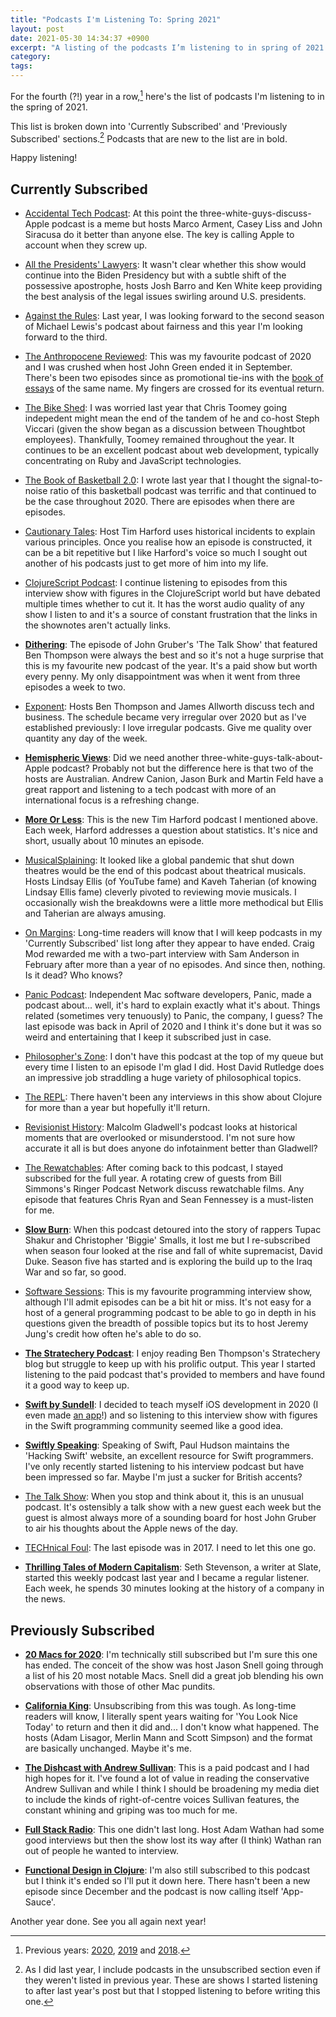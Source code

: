 ```yaml
---
title: "Podcasts I'm Listening To: Spring 2021"
layout: post
date: 2021-05-30 14:34:37 +0900
excerpt: "A listing of the podcasts I’m listening to in spring of 2021."
category: 
tags: 
---
```


For the fourth (?!) year in a row,[^previous] here's the list of podcasts I'm listening to in the spring of 2021.

This list is broken down into 'Currently Subscribed' and 'Previously Subscribed' sections.[^sections] Podcasts that are new to the list are in bold.

Happy listening!

## Currently Subscribed

- [Accidental Tech Podcast](https://atp.fm/): At this point the three-white-guys-discuss-Apple podcast is a meme but hosts Marco Arment, Casey Liss and John Siracusa do it better than anyone else. The key is calling Apple to account when they screw up.

- [All the Presidents' Lawyers](https://www.kcrw.com/news/shows/lrc-presents-all-the-presidents-lawyers): It wasn't clear whether this show would continue into the Biden Presidency but with a subtle shift of the possessive apostrophe, hosts Josh Barro and Ken White keep providing the best analysis of the legal issues swirling around U.S. presidents.

- [Against the Rules](https://atrpodcast.com/): Last year, I was looking forward to the second season of Michael Lewis's podcast about fairness and this year I'm looking forward to the third.

- [The Anthropocene Reviewed](https://www.wnycstudios.org/podcasts/anthropocene-reviewed): This was my favourite podcast of 2020 and I was crushed when host John Green ended it in September. There's been two episodes since as promotional tie-ins with the [book of essays][anthro-book] of the same name. My fingers are crossed for its eventual return.

[anthro-book]: https://www.amazon.com/Anthropocene-Reviewed-John-Green-ebook/dp/B08GJVLGGX/ref=sr_1_1?crid=D811DENU1V5R&dchild=1&keywords=anthropocene+reviewed&qid=1622351490&sprefix=anthrope%2Caps%2C349&sr=8-1 "Buy the 'Anthropocene Reviewed' on Amazon"

- [The Bike Shed](https://bikeshed.fm/): I was worried last year that Chris Toomey going indepedent might mean the end of the tandem of he and co-host Steph Viccari (given the show began as a discussion between Thoughtbot employees). Thankfully, Toomey remained throughout the year. It continues to be an excellent podcast about web development, typically concentrating on Ruby and JavaScript technologies.

- [The Book of Basketball 2.0](https://www.theringer.com/book-of-basketball): I wrote last year that I thought the signal-to-noise ratio of this basketball podcast was terrific and that continued to be the case throughout 2020. There are episodes when there are episodes.

- [Cautionary Tales](http://timharford.com/articles/cautionarytales/): Host Tim Harford uses historical incidents to explain various principles. Once you realise how an episode is constructed, it can be a bit repetitive but I like Harford's voice so much I sought out another of his podcasts just to get more of him into my life.

- [ClojureScript Podcast](https://clojurescriptpodcast.com/): I continue listening to episodes from this interview show with figures in the ClojureScript world but have debated multiple times whether to cut it. It has the worst audio quality of any show I listen to and it's a source of constant frustration that the links in the shownotes aren't actually links.

- [**Dithering**](https://dithering.fm): The episode of John Gruber's 'The Talk Show' that featured Ben Thompson were always the best and so it's not a huge surprise that this is my favourite new podcast of the year. It's a paid show but worth every penny. My only disappointment was when it went from three episodes a week to two.

- [Exponent](https://exponent.fm/): Hosts Ben Thompson and James Allworth discuss tech and business. The schedule became very irregular over 2020 but as I've established previously: I love irregular podcasts. Give me quality over quantity any day of the week.

- [**Hemispheric Views**](https://hemisphericviews.com/): Did we need another three-white-guys-talk-about-Apple podcast? Probably not but the difference here is that two of the hosts are Australian. Andrew Canion, Jason Burk and Martin Feld have a great rapport and listening to a tech podcast with more of an international focus is a refreshing change.

- [**More Or Less**](https://www.bbc.co.uk/programmes/p02nrss1): This is the new Tim Harford podcast I mentioned above. Each week, Harford addresses a question about statistics. It's nice and short, usually about 10 minutes an episode.

- [MusicalSplaining](http://musicalsplaining.libsyn.com): It looked like a global pandemic that shut down theatres would be the end of this podcast about theatrical musicals. Hosts Lindsay Ellis (of YouTube fame) and Kaveh Taherian (of knowing Lindsay Ellis fame) cleverly pivoted to reviewing movie musicals. I occasionally wish the breakdowns were a little more methodical but Ellis and Taherian are always amusing.

- [On Margins](https://craigmod.com/onmargins/): Long-time readers will know that I will keep podcasts in my 'Currently Subscribed' list long after they appear to have ended. Craig Mod rewarded me with a two-part interview with Sam Anderson in February after more than a year of no episodes. And since then, nothing. Is it dead? Who knows?

- [Panic Podcast](https://podcast.panic.com/): Independent Mac software developers, Panic, made a podcast about... well, it's hard to explain exactly what it's about. Things related (sometimes very tenuously) to Panic, the company, I guess? The last episode was back in April of 2020 and I think it's done but it was so weird and entertaining that I keep it subscribed just in case.

- [Philosopher's Zone](https://www.abc.net.au/radionational/programs/philosopherszone/): I don't have this podcast at the top of my queue but every time I listen to an episode I'm glad I did. Host David Rutledge does an impressive job straddling a huge variety of philosophical topics.

- [The REPL](https://www.therepl.net/): There haven't been any interviews in this show about Clojure for more than a year but hopefully it'll return.

- [Revisionist History](https://revisionisthistory.com/): Malcolm Gladwell's podcast looks at historical moments that are overlooked or misunderstood. I'm not sure how accurate it all is but does anyone do infotainment better than Gladwell?

- [The Rewatchables](https://www.theringer.com/the-rewatchables): After coming back to this podcast, I stayed subscribed for the full year. A rotating crew of guests from Bill Simmons's Ringer Podcast Network discuss rewatchable films. Any episode that features Chris Ryan and Sean Fennessey is a must-listen for me.

- [**Slow Burn**](https://slate.com/slow-burn): When this podcast detoured into the story of rappers Tupac Shakur and Christopher 'Biggie' Smalls, it lost me but I re-subscribed when season four looked at the rise and fall of white supremacist, David Duke. Season five has started and is exploring the build up to the Iraq War and so far, so good.

- [Software Sessions](https://www.softwaresessions.com): This is my favourite programming interview show, although I'll admit episodes can be a bit hit or miss. It's not easy for a host of a general programming podcast to be able to go in depth in his questions given the breadth of possible topics but its to host Jeremy Jung's credit how often he's able to do so.

- [**The Stratechery Podcast**](https://stratechery.com): I enjoy reading Ben Thompson's Stratechery blog but struggle to keep up with his prolific output. This year I started listening to the paid podcast that's provided to members and have found it a good way to keep up.

- [**Swift by Sundell**](https://www.swiftbysundell.com): I decided to teach myself iOS development in 2020 (I even made [an app](https://apps.inqk.net/flext/)!) and so listening to this interview show with figures in the Swift programming community seemed like a good idea.

- [**Swiftly Speaking**](https://www.hackingwithswift.com/interviews): Speaking of Swift, Paul Hudson maintains the 'Hacking Swift' website, an excellent resource for Swift programmers. I've only recently started listening to his interview podcast but have been impressed so far. Maybe I'm just a sucker for British accents?

- [The Talk Show](https://daringfireball.net/thetalkshow/): When you stop and think about it, this is an unusual podcast. It's ostensibly a talk show with a new guest each week but the guest is almost always more of a sounding board for host John Gruber to air his thoughts about the Apple news of the day.

- [TECHnical Foul](http://technicalfoul.fm/): The last episode was in 2017. I need to let this one go.

- [**Thrilling Tales of Modern Capitalism**](https://slate.com/podcasts/thrilling-tales-of-modern-capitalism): Seth Stevenson, a writer at Slate, started this weekly podcast last year and I became a regular listener. Each week, he spends 30 minutes looking at the history of a company in the news.

## Previously Subscribed

- [**20 Macs for 2020**](https://www.relay.fm/20macs): I'm technically still subscribed but I'm sure this one has ended. The conceit of the show was host Jason Snell going through a list of his 20 most notable Macs. Snell did a great job blending his own observations with those of other Mac pundits.

- [**California King**](https://www.californiaking.org): Unsubscribing from this was tough. As long-time readers will know, I literally spent years waiting for 'You Look Nice Today' to return and then it did and... I don't know what happened. The hosts (Adam Lisagor, Merlin Mann and Scott Simpson) and the format are basically unchanged. Maybe it's me.

- [**The Dishcast with Andrew Sullivan**](https://andrewsullivan.substack.com/podcast): This is a paid podcast and I had high hopes for it. I've found a lot of value in reading the conservative Andrew Sullivan and while I think I should be broadening my media diet to include the kinds of right-of-centre voices Sullivan features, the constant whining and griping was too much for me.

- [**Full Stack Radio**](https://www.fullstackradio.com): This one didn't last long. Host Adam Wathan had some good interviews but then the show lost its way after (I think) Wathan ran out of people he wanted to interview.

- [**Functional Design in Clojure**](https://clojuredesign.club/): I'm also still subscribed to this podcast but I think it's ended so I'll put it down here. There hasn't been a new episode since December and the podcast is now calling itself 'App-Sauce'.

Another year done. See you all again next year!

[^previous]: Previous years: [2020][], [2019][] and [2018][].

[2020]: https://articles.inqk.net/2020/05/31/podcasts-spring-2020.html "Read 'Podcasts I'm Listening To: Spring 2020'"

[2019]: https://articles.inqk.net/2019/05/03/podcasts-spring-2019.html "Read 'Podcasts I'm Listening To: Spring 2019'"

[2018]: https://articles.inqk.net/2018/05/24/podcasts-spring-2018.html "Read 'Podcasts I'm Listening To: Spring 2018'"

[^sections]: As I did last year, I include podcasts in the unsubscribed section even if they weren't listed in previous year. These are shows I started listening to after last year's post but that I stopped listening to before writing this one.
